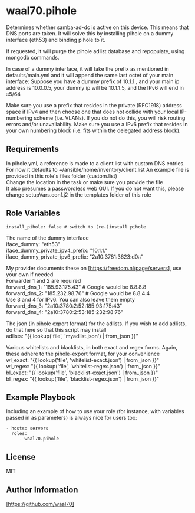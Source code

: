 waal70.pihole
=========

Determines whether samba-ad-dc is active on this device. This means that DNS ports are taken.
It will solve this by installing pihole on a dummy interface (eth53) and binding pihole to it.

If requested, it will purge the pihole adlist database and repopulate, using mongodb commands.

In case of a dummy interface, it will take the prefix as mentioned in defaults/main.yml and it will
append the same last octet of your main interface:
Suppose you have a dummy prefix of 10.1.1., and your main ip address is 10.0.0.5,
your dummy ip will be 10.1.1.5, and the IPv6 will end in ::5/64

Make sure you use a prefix that resides in the private (RFC1918) address space if IPv4 and then choose one
that does not collide with your local IP-numbering scheme (i.e. VLANs). If you do not do this, you will
risk routing errors and/or unavailability.
Make sure you use a IPv6 prefix that resides in your own numbering block (i.e. fits within the
delegated address block).

Requirements
------------

In pihole.yml, a reference is made to a client list with custom DNS entries. For now it defaults to
    ~/ansible/home/inventory/client.list
An example file is provided in this role's files folder (custom.list)  
Change the location in the task or make sure you provide the file  
It also presumes a passwordless web GUI. If you do not want this, please change
    setupVars.conf.j2
in the templates folder of this role

Role Variables
--------------

    install_pihole: false # switch to (re-)install pihole  

The name of the dummy interface  
    iface_dummy: "eth53"  
    iface_dummy_private_ipv4_prefix: "10.1.1."  
    iface_dummy_private_ipv6_prefix: "2a10:3781:3623:d0::"  

My provider documents these on [https://freedom.nl/page/servers], use your own if needed  
Forwarder 1 and 2 are required  
    forward_dns_1: "185.93.175.43" # Google would be 8.8.8.8  
    forward_dns_2: "185.232.98.76" # Google would be 8.8.4.4  
Use 3 and 4 for IPv6. You can also leave them empty  
    forward_dns_3: "2a10:3780:2:52:185:93:175:43"  
    forward_dns_4: "2a10:3780:2:53:185:232:98:76"  

The json (in pihole export format) for the adlists. If you wish to add adlists, do that here so that this script may install  
    adlists: "{{ lookup('file', 'myadlist.json') | from_json }}"  

Various whitelists and blacklists, in both exact and regex forms. Again, these adhere to the pihole-export format, for your convenience  
    wl_exact: "{{ lookup('file', 'whitelist-exact.json') | from_json }}"  
    wl_regex: "{{ lookup('file', 'whitelist-regex.json') | from_json }}"  
    bl_exact: "{{ lookup('file', 'blacklist-exact.json') | from_json }}"  
    bl_regex: "{{ lookup('file', 'blacklist-regex.json') | from_json }}"  

Example Playbook
----------------

Including an example of how to use your role (for instance, with variables passed in as parameters) is always nice for users too:

    - hosts: servers
      roles:
         - waal70.pihole

License
-------

MIT

Author Information
------------------

[https://github.com/waal70]
